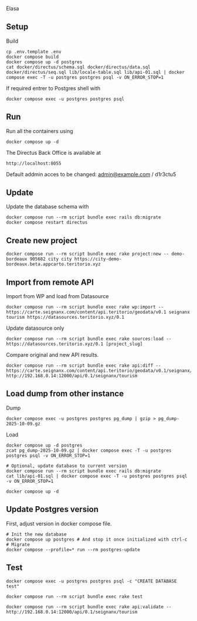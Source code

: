 Elasa

## Setup

Build
```
cp .env.template .env
docker compose build
docker compose up -d postgres
cat docker/directus/schema.sql docker/directus/data.sql docker/directus/seq.sql lib/locale-table.sql lib/api-01.sql | docker compose exec -T -u postgres postgres psql -v ON_ERROR_STOP=1
```

If required entrer to Postgres shell with
```
docker compose exec -u postgres postgres psql
```

## Run

Run all the containers using
```
docker compose up -d
```

The Directus Back Office is available at
```
http://localhost:8055
```

Default addmin acces to be changed: admin@example.com / d1r3ctu5

## Update

Update the database schema with
```
docker compose run --rm script bundle exec rails db:migrate
docker compose restart directus
```

## Create new project

```
docker compose run --rm script bundle exec rake project:new -- demo-bordeaux 905682 city city https://city-demo-bordeaux.beta.appcarto.teritorio.xyz
```

## Import from remote API

Import from WP and load from Datasource
```
docker compose run --rm script bundle exec rake wp:import -- https://carte.seignanx.com/content/api.teritorio/geodata/v0.1 seignanx tourism https://datasources.teritorio.xyz/0.1
```

Update datasource only
```
docker compose run --rm script bundle exec rake sources:load -- https://datasources.teritorio.xyz/0.1 [project_slug]
```

Compare original and new API results.
```
docker compose run --rm script bundle exec rake api:diff -- https://carte.seignanx.com/content/api.teritorio/geodata/v0.1/seignanx/tourism http://192.168.0.14:12000/api/0.1/seignanx/tourism
```

## Load dump from other instance

Dump
```
docker compose exec -u postgres postgres pg_dump | gzip > pg_dump-2025-10-09.gz
```

Load
```
docker compose up -d postgres
zcat pg_dump-2025-10-09.gz | docker compose exec -T -u postgres postgres psql -v ON_ERROR_STOP=1

# Optional, update database to current version
docker compose run --rm script bundle exec rails db:migrate
cat lib/api-01.sql | docker compose exec -T -u postgres postgres psql -v ON_ERROR_STOP=1

docker compose up -d
```

## Update Postgres version

First, adjust version in docker compose file.
```
# Init the new database
docker compose up postgres # And stop it once initialized with ctrl-c
# Migrate
docker compose --profile=* run --rm postgres-update
```

## Test

```
docker compose exec -u postgres postgres psql -c "CREATE DATABASE test"
```

```
docker compose run --rm script bundle exec rake test
```

```
docker compose run --rm script bundle exec rake api:validate -- http://192.168.0.14:12000/api/0.1/seignanx/tourism
```
